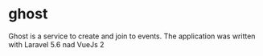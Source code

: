# ghost
Ghost is a service to create and join to events.
The application was written with Laravel 5.6 nad VueJs 2

